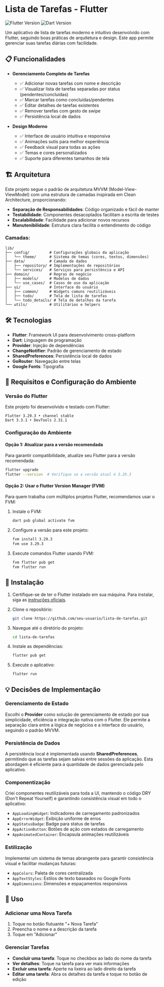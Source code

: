 # Lista de Tarefas - Flutter

![Flutter Version](https://img.shields.io/badge/Flutter-3.29.3-blue)
![Dart Version](https://img.shields.io/badge/Dart-3.7.2-blue)

Um aplicativo de lista de tarefas moderno e intuitivo desenvolvido com Flutter, seguindo boas práticas de arquitetura e design. Este app permite gerenciar suas tarefas diárias com facilidade.

## 📋 Funcionalidades

- **Gerenciamento Completo de Tarefas**
  - ✅ Adicionar novas tarefas com nome e descrição
  - ✅ Visualizar lista de tarefas separadas por status (pendentes/concluídas)
  - ✅ Marcar tarefas como concluídas/pendentes
  - ✅ Editar detalhes de tarefas existentes
  - ✅ Remover tarefas com gesto de swipe
  - ✅ Persistência local de dados

- **Design Moderno**
  - ✅ Interface de usuário intuitiva e responsiva
  - ✅ Animações sutis para melhor experiência
  - ✅ Feedback visual para todas as ações
  - ✅ Temas e cores personalizados
  - ✅ Suporte para diferentes tamanhos de tela

## 🏗️ Arquitetura

Este projeto segue o padrão de arquitetura MVVM (Model-View-ViewModel) com uma estrutura de camadas inspirada em Clean Architecture, proporcionando:

- **Separação de Responsabilidades**: Código organizado e fácil de manter
- **Testabilidade**: Componentes desacoplados facilitam a escrita de testes
- **Escalabilidade**: Facilidade para adicionar novos recursos
- **Manutenibilidade**: Estrutura clara facilita o entendimento do código

### Camadas:

```
lib/
├── config/         # Configurações globais da aplicação
│   └── theme/      # Sistema de temas (cores, textos, dimensões)
├── data/           # Camada de dados
│   ├── repository/ # Implementações de repositórios
│   └── services/   # Serviços para persistência e API
├── domain/         # Regras de negócio
│   ├── models/     # Modelos de dados
│   └── use_cases/  # Casos de uso da aplicação
├── ui/             # Interface do usuário
│   ├── common/     # Widgets comuns reutilizáveis
│   ├── todo/       # Tela de lista de tarefas
│   └── todo_details/ # Tela de detalhes da tarefa
└── utils/          # Utilitários e helpers
```

## 🛠️ Tecnologias

- **Flutter**: Framework UI para desenvolvimento cross-platform
- **Dart**: Linguagem de programação
- **Provider**: Injeção de dependências
- **ChangeNotifier**: Padrão de gerenciamento de estado
- **SharedPreferences**: Persistência local de dados
- **GoRouter**: Navegação entre telas
- **Google Fonts**: Tipografia

## 🔧 Requisitos e Configuração do Ambiente

### Versão do Flutter

Este projeto foi desenvolvido e testado com Flutter:

```
Flutter 3.29.3 • channel stable
Dart 3.3.1 • DevTools 2.31.1
```

### Configuração do Ambiente

#### Opção 1: Atualizar para a versão recomendada

Para garantir compatibilidade, atualize seu Flutter para a versão recomendada:

```bash
flutter upgrade
flutter --version  # Verifique se a versão atual é 3.29.3
```

#### Opção 2: Usar o Flutter Version Manager (FVM)

Para quem trabalha com múltiplos projetos Flutter, recomendamos usar o FVM:

1. Instale o FVM:
   ```bash
   dart pub global activate fvm
   ```

2. Configure a versão para este projeto:
   ```bash
   fvm install 3.29.3
   fvm use 3.29.3
   ```

3. Execute comandos Flutter usando FVM:
   ```bash
   fvm flutter pub get
   fvm flutter run
   ```

## 🚀 Instalação

1. Certifique-se de ter o Flutter instalado em sua máquina. Para instalar, siga as [instruções oficiais](https://flutter.dev/docs/get-started/install).

2. Clone o repositório:
   ```bash
   git clone https://github.com/seu-usuario/lista-de-tarefas.git
   ```

3. Navegue até o diretório do projeto:
   ```bash
   cd lista-de-tarefas
   ```

4. Instale as dependências:
   ```bash
   flutter pub get
   ```

5. Execute o aplicativo:
   ```bash
   flutter run
   ```

## 💡 Decisões de Implementação

### Gerenciamento de Estado
Escolhi o **Provider** como solução de gerenciamento de estado por sua simplicidade, eficiência e integração nativa com o Flutter. Ele permite a separação clara entre a lógica de negócios e a interface do usuário, seguindo o padrão MVVM.

### Persistência de Dados
A persistência local é implementada usando **SharedPreferences**, permitindo que as tarefas sejam salvas entre sessões da aplicação. Esta abordagem é eficiente para a quantidade de dados gerenciada pelo aplicativo.

### Componentização
Criei componentes reutilizáveis para toda a UI, mantendo o código DRY (Don't Repeat Yourself) e garantindo consistência visual em todo o aplicativo:

- `AppLoadingWidget`: Indicadores de carregamento padronizados
- `AppErrorWidget`: Exibição uniforme de erros
- `AppStatusBadge`: Badge para status de tarefas
- `AppActionButton`: Botões de ação com estados de carregamento
- `AppAnimatedContainer`: Encapsula animações reutilizáveis

### Estilização
Implementei um sistema de temas abrangente para garantir consistência visual e facilitar mudanças futuras:

- `AppColors`: Paleta de cores centralizada
- `AppTextStyles`: Estilos de texto baseados no Google Fonts
- `AppDimensions`: Dimensões e espaçamentos responsivos

## 📱 Uso

### Adicionar uma Nova Tarefa
1. Toque no botão flutuante "+ Nova Tarefa"
2. Preencha o nome e a descrição da tarefa
3. Toque em "Adicionar"

### Gerenciar Tarefas
- **Concluir uma tarefa**: Toque no checkbox ao lado do nome da tarefa
- **Ver detalhes**: Toque na tarefa para ver mais informações
- **Excluir uma tarefa**: Aperte na lixeira ao lado direito da tarefa
- **Editar uma tarefa**: Abra os detalhes da tarefa e toque no botão de edição